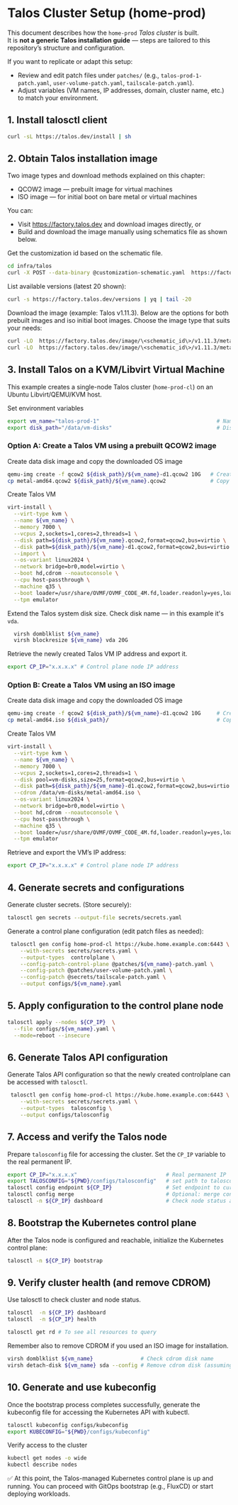 # Talos Cluster Setup (home-prod)

This document describes how the `home-prod` *Talos cluster* is built.  
It is **not a generic Talos installation guide** — steps are tailored to this repository’s structure and configuration.  

If you want to replicate or adapt this setup:
- Review and edit patch files under `patches/` (e.g., `talos-prod-1-patch.yaml`, `user-volume-patch.yaml`, `tailscale-patch.yaml`).
- Adjust variables (VM names, IP addresses, domain, cluster name, etc.) to match your environment.

## 1. Install talosctl client
```bash
curl -sL https://talos.dev/install | sh
```
## 2. Obtain Talos installation image
Two image types and download methods explained on this chapter:
- QCOW2 image — prebuilt image for virtual machines
- ISO image — for initial boot on bare metal or virtual machines

You can:
- Visit https://factory.talos.dev and download images directly, or
- Build and download the image manually using schematics file as shown below.

Get the customization id based on the schematic file.
```bash
cd infra/talos
curl -X POST --data-binary @customization-schematic.yaml  https://factory.talos.dev/schematics 
```
List available versions (latest 20 shown):
```bash
curl -s https://factory.talos.dev/versions | yq | tail -20
```
Download the image (example: Talos v1.11.3). Below are the options for both prebuilt images and iso initial boot images. Choose the image type that suits your needs:
```bash
curl -LO  https://factory.talos.dev/image/\<schematic_id\>/v1.11.3/metal-amd64.qcow2   # QCOW2 prebuilt image for virtual machine 
curl -LO  https://factory.talos.dev/image/\<schematic_id\>/v1.11.3/metal-amd64.iso     # ISO image for bare metal or virtual machine initial boot
```
## 3. Install Talos on a KVM/Libvirt Virtual Machine
This example creates a single-node Talos cluster (`home-prod-cl`) on an Ubuntu Libvirt/QEMU/KVM host.

Set environment variables
```bash 
export vm_name="talos-prod-1"                                     # Name of the VM
export disk_path="/data/vm-disks"                                 # Disk path to images
```

### Option A: Create a Talos VM using a prebuilt QCOW2 image
Create data disk image and copy the downloaded OS image
```bash
qemu-img create -f qcow2 ${disk_path}/${vm_name}-d1.qcow2 10G   # Create user data disk
cp metal-amd64.qcow2 ${disk_path}/${vm_name}.qcow2              # Copy the OS image in place
```

Create Talos VM
```bash
virt-install \
  --virt-type kvm \
  --name ${vm_name} \
  --memory 7000 \
  --vcpus 2,sockets=1,cores=2,threads=1 \
  --disk path=${disk_path}/${vm_name}.qcow2,format=qcow2,bus=virtio \
  --disk path=${disk_path}/${vm_name}-d1.qcow2,format=qcow2,bus=virtio \
  --import \
  --os-variant linux2024 \
  --network bridge=br0,model=virtio \
  --boot hd,cdrom --noautoconsole \
  --cpu host-passthrough \
  --machine q35 \
  --boot loader=/usr/share/OVMF/OVMF_CODE_4M.fd,loader.readonly=yes,loader.type=pflash,nvram.template=/usr/share/OVMF/OVMF_VARS_4M.fd \
  --tpm emulator
  ```

Extend the Talos system disk size. Check disk name — in this example it's `vda`.
```bash
  virsh domblklist ${vm_name}
  virsh blockresize ${vm_name} vda 20G 
```
Retrieve the newly created Talos VM IP address and export it. 
 ```bash
 export CP_IP="x.x.x.x" # Control plane node IP address
``` 

### Option B: Create a Talos VM using an ISO image
Create data disk image and copy the downloaded OS image
```bash
qemu-img create -f qcow2 ${disk_path}/${vm_name}-d1.qcow2 10G     # Create user data disk
cp metal-amd64.iso ${disk_path}/                                  # Copy the ISO image in place
```
Create Talos VM
```bash
virt-install \
  --virt-type kvm \
  --name ${vm_name} \
  --memory 7000 \
  --vcpus 2,sockets=1,cores=2,threads=1 \
  --disk pool=vm-disks,size=25,format=qcow2,bus=virtio \
  --disk path=${disk_path}/${vm_name}-d1.qcow2,format=qcow2,bus=virtio \
  --cdrom /data/vm-disks/metal-amd64.iso \
  --os-variant linux2024 \
  --network bridge=br0,model=virtio \
  --boot hd,cdrom --noautoconsole \
  --cpu host-passthrough \
  --machine q35 \
  --boot loader=/usr/share/OVMF/OVMF_CODE_4M.fd,loader.readonly=yes,loader.type=pflash,nvram.template=/usr/share/OVMF/OVMF_VARS_4M.fd \
  --tpm emulator
  ```

Retrieve and export the VM’s IP address:
 ```bash
 export CP_IP="x.x.x.x" # Control plane node IP address
```

## 4. Generate secrets and configurations
Generate cluster secrets. (Store securely):
```bash
talosctl gen secrets --output-file secrets/secrets.yaml
```

Generate a control plane configuration (edit patch files as needed):
```bash
 talosctl gen config home-prod-cl https://kube.home.example.com:6443 \
    --with-secrets secrets/secrets.yaml \
    --output-types  controlplane \
    --config-patch-control-plane @patches/${vm_name}-patch.yaml \
    --config-patch @patches/user-volume-patch.yaml \
    --config-patch @secrets/tailscale-patch.yaml \
    --output configs/${vm_name}.yaml
```

## 5. Apply configuration to the control plane node
```bash
talosctl apply --nodes ${CP_IP}  \
  --file configs/${vm_name}.yaml \
  --mode=reboot --insecure
```

## 6. Generate Talos API configuration
Generate Talos API configuration so that the newly created controlplane can be accessed with `talosctl`.
```bash
 talosctl gen config home-prod-cl https://kube.home.example.com:6443 \
    --with-secrets secrets/secrets.yaml \
    --output-types  talosconfig \
    --output configs/talosconfig
```

## 7. Access and verify the Talos node
Prepare `talosconfig` file for accessing the cluster. Set the `CP_IP` variable to the real permanent IP.
```bash
export CP_IP="x.x.x.x"                            # Real permanent IP
export TALOSCONFIG="${PWD}/configs/talosconfig"   # set path to talosconfig
talosctl config endpoint ${CP_IP}                 # Set endpoint to current Talos node ip.
talosctl config merge                             # Optional: merge config to default path 
talosctl -n ${CP_IP} dashboard                    # Check node status and access  
```
## 8. Bootstrap the Kubernetes control plane
After the Talos node is configured and reachable, initialize the Kubernetes control plane:
```bash
talosctl -n ${CP_IP} bootstrap 
```

## 9. Verify cluster health (and remove CDROM)
Use talosctl to check cluster and node status.
```bash
talosctl  -n ${CP_IP} dashboard                                
talosctl  -n ${CP_IP} health

talosctl get rd # To see all resources to query
```

Remember also to remove CDROM if you used an ISO image for installation.
```bash
virsh domblklist ${vm_name}               # Check cdrom disk name
virsh detach-disk ${vm_name} sda --config # Remove cdrom disk (assuming it's name is`sda`)
```

## 10. Generate and use kubeconfig
Once the bootstrap process completes successfully, generate the kubeconfig file for accessing the Kubernetes API with kubectl. 
```bash
talosctl kubeconfig configs/kubeconfig
export KUBECONFIG="${PWD}/configs/kubeconfig"
```

Verify access to the cluster
```bash
kubectl get nodes -o wide
kubectl describe nodes
```

✅ At this point, the Talos-managed Kubernetes control plane is up and running.
You can proceed with GitOps bootstrap (e.g., FluxCD) or start deploying workloads.   